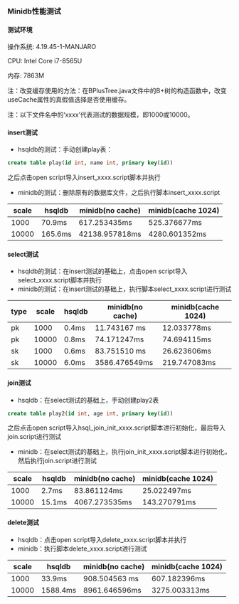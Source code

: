 ### Minidb性能测试



#### 测试环境

操作系统: 4.19.45-1-MANJARO

CPU: Intel Core i7-8565U

内存: 7863M



注：改变缓存使用的方法：在BPlusTree.java文件中的B+树的构造函数中，改变useCache属性的真假值选择是否使用缓存。

注：以下文件名中的‘xxxx’代表测试的数据规模，即1000或10000。

#### insert测试

+ hsqldb的测试：手动创建play表：

```sql
create table play(id int, name int, primary key(id))
```

之后点击open script导入insert_xxxx.script脚本并执行

+ minidb的测试：删除原有的数据库文件，之后执行脚本insert_xxxx.script

| scale | hsqldb | minidb(no cache) | minidb(cache 1024) |
| ----- | ------ | ---------------- | ------------------ |
| 1000  |   70.9ms  |      617.253435ms           |   525.376677ms            |
| 10000 |   165.6ms     |     42138.957818ms             |      4280.601352ms              |



#### select测试

- hsqldb的测试：在insert测试的基础上，点击open script导入select_xxxx.script脚本并执行
- minidb的测试：在insert测试的基础上，执行脚本select_xxxx.script进行测试

|type| scale | hsqldb | minidb(no cache) | minidb(cache 1024) |
|-----| ----- | ------ | ---------------- | ------------------ |
|pk | 1000 |   0.4ms  |     11.743167 ms        |        12.033778ms            |
|pk| 10000 | 0.8ms  |   74.171247ms        |        74.694115ms            |
|sk | 1000 |  0.6ms     |  83.751510 ms            |    26.623606ms                |
|sk| 10000 | 6.0ms  |        3586.476549ms          |     219.747083ms               |



#### join测试

+ hsqldb：在select测试的基础上，手动创建play2表

```sql
create table play2(id int, age int, primary key(id))
```

之后点击open script导入hsql_join_init_xxxx.script脚本进行初始化，最后导入join.script进行测试

+ minidb：在select测试的基础上，执行join_init_xxxx.script脚本进行初始化，然后执行join.script进行测试

| scale | hsqldb | minidb(no cache) | minidb(cache 1024) |
| ----- | ------ | ---------------- | ------------------ |
| 1000  |   2.7ms     |    83.861124ms              |      25.022497ms              |
| 10000 |   15.1ms     |   4067.273535ms               |       143.270791ms             |



#### delete测试

+ hsqldb：点击open script导入delete_xxxx.script脚本并执行
+ minidb：执行脚本delete_xxxx.script进行测试

| scale | hsqldb | minidb(no cache) | minidb(cache 1024) |
| ----- | ------ | ---------------- | ------------------ |
| 1000  |   33.9ms     |      908.504563 ms            |      607.182396ms              |
| 10000 |  1588.4ms      |        8961.646596ms          |      3275.003313ms              |


